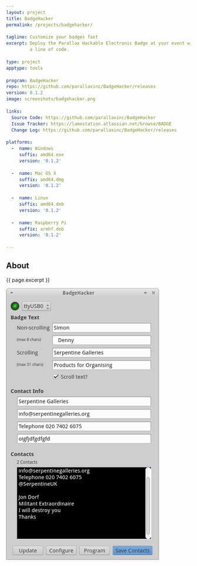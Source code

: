 ```yaml
---
layout: project
title: BadgeHacker
permalink: /projects/badgehacker/

tagline: Customize your badges fast
excerpt: Deploy the Parallax Hackable Electronic Badge at your event without ever having to touch
         a line of code.

type: project
apptype: tools

program: BadgeHacker
repo: https://github.com/parallaxinc/BadgeHacker/releases
version: 0.1.2
image: screenshots/badgehacker.png

links:
  Source Code: https://github.com/parallaxinc/BadgeHacker
  Issue Tracker: https://lamestation.atlassian.net/browse/BADGE
  Change Log: https://github.com/parallaxinc/BadgeHacker/releases

platforms:
  -  name: Windows
     suffix: amd64.exe
     version: '0.1.2'

  -  name: Mac OS X
     suffix: amd64.dmg
     version: '0.1.2'

  -  name: Linux
     suffix: amd64.deb
     version: '0.1.2'

  -  name: Raspberry Pi
     suffix: armhf.deb
     version: '0.1.2'

---
```



<div class="row">
  <div class="col-sm-6 col-md-6">
    <h2>About</h2>
    <p class="lead">{{ page.excerpt }}</p>
  </div>
  <div class="col-sm-6 col-md-6">
   <img src="screenshots/badgehacker.png" />
  </div>
</div>
